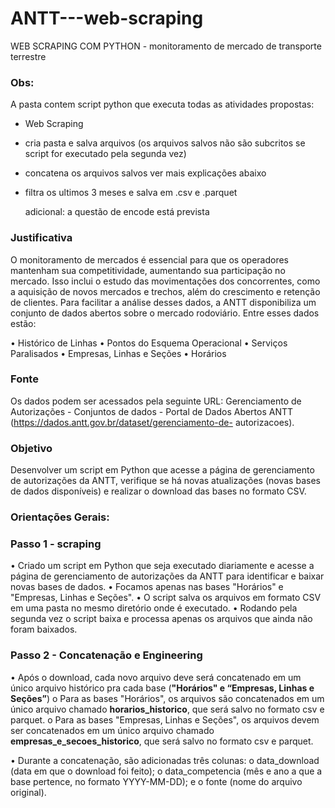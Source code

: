# ANTT---web-scraping
WEB SCRAPING COM PYTHON - monitoramento de mercado de transporte terrestre

### Obs: 
A pasta contem script python que executa todas as atividades propostas:
  + Web Scraping
  + cria pasta e salva arquivos (os arquivos salvos não são subcritos se script for executado pela segunda vez)
  + concatena os arquivos salvos ver mais explicações abaixo
  + filtra os ultimos 3 meses e salva em .csv e .parquet

    adicional: a questão de encode está prevista

### Justificativa
O monitoramento de mercados é essencial para que os operadores mantenham sua competitividade,
aumentando sua participação no mercado. Isso inclui o estudo das movimentações dos concorrentes,
como a aquisição de novos mercados e trechos, além do crescimento e retenção de clientes. Para
facilitar a análise desses dados, a ANTT disponibiliza um conjunto de dados abertos sobre o mercado
rodoviário. Entre esses dados estão:

  • Histórico de Linhas
  • Pontos do Esquema Operacional
  • Serviços Paralisados
  • Empresas, Linhas e Seções
  • Horários

### Fonte
Os dados podem ser acessados pela seguinte URL: Gerenciamento de Autorizações - Conjuntos de
dados - Portal de Dados Abertos ANTT (https://dados.antt.gov.br/dataset/gerenciamento-de-
autorizacoes).

### Objetivo
Desenvolver um script em Python que acesse a página de gerenciamento de autorizações
da ANTT, verifique se há novas atualizações (novas bases de dados disponíveis) e realizar o download
das bases no formato CSV.

### Orientações Gerais:
### Passo 1 - scraping
• Criado um script em Python que seja executado diariamente e acesse a página de gerenciamento
de autorizações da ANTT para identificar e baixar novas bases de dados.
• Focamos apenas nas bases "Horários" e "Empresas, Linhas e Seções".
• O script salva os arquivos em formato CSV em uma pasta no mesmo diretório onde é
executado.
• Rodando pela segunda vez o script baixa e processa apenas os arquivos que ainda não foram baixados.

### Passo 2 - Concatenação e Engineering
• Após o download, cada novo arquivo deve será concatenado em um único arquivo histórico pra
cada base (**"Horários" e “Empresas, Linhas e Seções”**)
o Para as bases "Horários", os arquivos são concatenados em um único arquivo
chamado **horarios_historico**, que será salvo no formato csv e parquet.
o Para as bases "Empresas, Linhas e Seções", os arquivos devem ser concatenados em
um único arquivo chamado **empresas_e_secoes_historico**, que será salvo no formato
csv e parquet.

• Durante a concatenação, são adicionadas três colunas:
o data_download (data em que o download foi feito);
o data_competencia (mês e ano a que a base pertence, no formato YYYY-MM-DD); e
o fonte (nome do arquivo original).
